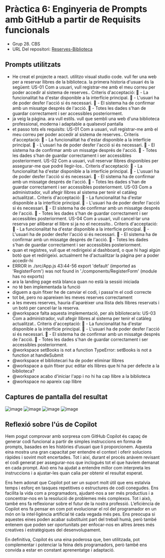 
# Pràctica 6: Enginyeria de Prompts amb GitHub a partir de Requisits funcionals
* Grup 28. CBS
* URL Del repositori: [Reserves-Biblioteca](https://github.com/arnaubalart/reserves-biblioteca)

## Prompts utilitzats
  * He creat el projecte a react. utilitzo visual studio code. vull fer una web per a reservar llibres de la biblioteca. la primera historia d'usuari és la següent: US-01
Com a usuari, vull registrar-me amb el meu correu per poder accedir al sistema de reserves..
Criteris d'acceptació:
 - La funcionalitat ha d'estar disponible a la interfície principal.
 - L'usuari ha de poder desfer l'acció si és necessari.
 - El sistema ha de confirmar amb un missatge després de l'acció.
 - Totes les dades s'han de guardar correctament i ser accessibles posteriorment. 
  * ja veig la pàgina. ara vull estils. vull que sembli una web d'una biblioteca professional, moderna i adaptable a qualsevol pantalla
  * et passo tots els requisits: US-01
Com a usuari, vull registrar-me amb el meu correu per poder accedir al sistema de reserves..
Criteris d'acceptació:
 - La funcionalitat ha d'estar disponible a la interfície principal.
 - L'usuari ha de poder desfer l'acció si és necessari.
 - El sistema ha de confirmar amb un missatge després de l'acció.
 - Totes les dades s'han de guardar correctament i ser accessibles posteriorment.
US-02
Com a usuari, vull reservar llibres disponibles per assegurar-me que podré llegir-los..
Criteris d'acceptació:
 - La funcionalitat ha d'estar disponible a la interfície principal.
 - L'usuari ha de poder desfer l'acció si és necessari.
 - El sistema ha de confirmar amb un missatge després de l'acció.
 - Totes les dades s'han de guardar correctament i ser accessibles posteriorment.
US-03
Com a administrador, vull afegir llibres al sistema per tenir el catàleg actualitzat..
Criteris d'acceptació:
 - La funcionalitat ha d'estar disponible a la interfície principal.
 - L'usuari ha de poder desfer l'acció si és necessari.
 - El sistema ha de confirmar amb un missatge després de l'acció.
 - Totes les dades s'han de guardar correctament i ser accessibles posteriorment. 
US-04
Com a usuari, vull cancel·lar una reserva per alliberar el llibre si ja no el necessito..
Criteris d'acceptació:
 - La funcionalitat ha d'estar disponible a la interfície principal.
 - L'usuari ha de poder desfer l'acció si és necessari.
 - El sistema ha de confirmar amb un missatge després de l'acció.
 - Totes les dades s'han de guardar correctament i ser accessibles posteriorment.
  * quan et registres, vull que et redirigeixi al dashboard, o que hi hagi algún botó que et redirigeixi. actualment he d'actualitzar la pàgina per a poder accedir-hi
  * ERROR in ./src/App.js 43:44-56
export 'default' (imported as 'RegisterForm') was not found in './components/RegisterForm' (module has no exports)
  * ara la landing page està blanca quan no està la sessió iniciada
  * no té ben implementada la funció 
  * diguem a quin fitxer he de canviar el codi, i passa'm el codi correcte
  * tot bé, pero no apareixen les meves reserves correctament
  * a les meves reserves, hauria d'aparèixer una llista dels llibres reservats i un botó per cancel·lar la reserva.
  * @workspace falta aquesta implementació, per als bibliotecaris: US-03
Com a administrador, vull afegir llibres al sistema per tenir el catàleg actualitzat..
Criteris d'acceptació:
 - La funcionalitat ha d'estar disponible a la interfície principal.
 - L'usuari ha de poder desfer l'acció si és necessari.
 - El sistema ha de confirmar amb un missatge després de l'acció.
 - Totes les dades s'han de guardar correctament i ser accessibles posteriorment.
  * @workspace setBooks is not a function
TypeError: setBooks is not a function
at handleSubmit
  * @workspace el bibliotecari ha de poder eliminar llibres
  * @workspace a quin fitxer puc editar els llibres que hi ha per defecte a la biblioteca?
  * @workspace acabo d'iniciar l'app i no hi ha cap llibre a la biblioteca
  * @workspace no apareix cap llibre


## Captures de pantalla del resultat
![image](https://github.com/user-attachments/assets/0745c66e-e34b-4519-8576-8e71b6594da3)
![image](https://github.com/user-attachments/assets/6a81e4ba-4a09-4cd9-817c-5c1db27159ff)
![image](https://github.com/user-attachments/assets/49c4084a-1191-4df7-b5e7-c7eaa2eeda8e)
![image](https://github.com/user-attachments/assets/5378c787-2664-4d40-980b-a61c8040530a)











## Reflexió sobre l'ús de Copilot
Hem pogut comprovar amb sorpresa com GitHub Copilot és capaç de generar codi funcional a partir de simples instruccions en forma de prompts, basades en les històries d’usuari que li proporcionem. Aquesta eina mostra una gran capacitat per entendre el context i oferir solucions ràpides i sovint molt encertades.
Tot i així, durant el procés anàvem revisant el codi generat per assegurar-nos que inclogués tot el que havíem demanat en cada prompt. Això ens ha ajudat a entendre millor com interpreta les instruccions i a ajustar-les quan calia per obtenir el resultat esperat.

Ens hem adonat que Copilot pot ser un suport molt útil que ens estalvia temps i esforç en tasques repetitives o estructures de codi conegudes. Ens facilita la vida com a programadors, ajudant-nos a ser més productius i a concentrar-nos en la resolució de problemes més complexos.
Tot i això, també ens fa reflexionar sobre el futur de la nostra professió. L’eficiència de Copilot ens fa pensar en com pot evolucionar el rol del programador en un món on la intel·ligència artificial té cada vegada més pes. Ens preocupa si aquestes eines poden acabar substituint part del treball humà, però també entenem que poden ser oportunitats per enfocar-nos en altres àrees més creatives i estratègiques del desenvolupament.

En definitiva, Copilot és una eina poderosa que, ben utilitzada, pot complementar i potenciar la feina dels programadors, però també ens convida a estar en constant aprenentatge i adaptació.



